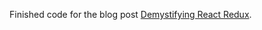 Finished code for the blog post [Demystifying React Redux](https://blog.scottlogic.com/2020/05/01/demystifying-react-redux.html).
